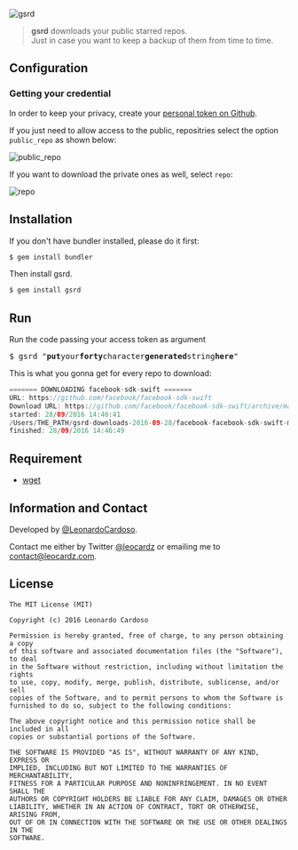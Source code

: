 ![gsrd](images/logo.png)

> **gsrd** downloads your public starred repos.<br />Just in case you want to keep a backup of them from time to time.

## Configuration

### Getting your credential
In order to keep your privacy, create your [personal token on Github](https://github.com/settings/tokens).

If you just need to allow access to the public, repositries select the option `public_repo` as shown below:

![public_repo](images/option.png)

If you want to download the private ones as well, select `repo`:

![repo](images/repo.png)

## Installation

If you don't have bundler installed, please do it first:

```ruby
$ gem install bundler
```

Then install gsrd.

```ruby
$ gem install gsrd
```

## Run
Run the code passing your access token as argument

<pre>
$ gsrd "<b>put</b>your<b>forty</b>character<b>generated</b>string<b>here</b>"
</pre>

This is what you gonna get for every repo to download:

```swift
======= DOWNLOADING facebook-sdk-swift =======
URL: https://github.com/facebook/facebook-sdk-swift
Download URL: https://github.com/facebook/facebook-sdk-swift/archive/master.zip
started: 28/09/2016 14:46:41
/Users/THE_PATH/gsrd-downloads-2016-09-28/facebook-facebook-sdk-swift-master.zip 100%[===>] 1023K 248KB/s in 4.1s
finished: 28/09/2016 14:46:49
```

## Requirement

* [wget](https://www.gnu.org/software/wget/)

## Information and Contact

Developed by [@LeonardoCardoso](https://github.com/LeonardoCardoso). 

Contact me either by Twitter [@leocardz](https://twitter.com/leocardz) or emailing me to [contact@leocardz.com](mailto:contact@leocardz.com).

## License

    The MIT License (MIT)

	Copyright (c) 2016 Leonardo Cardoso
	
	Permission is hereby granted, free of charge, to any person obtaining a copy
	of this software and associated documentation files (the "Software"), to deal
	in the Software without restriction, including without limitation the rights
	to use, copy, modify, merge, publish, distribute, sublicense, and/or sell
	copies of the Software, and to permit persons to whom the Software is
	furnished to do so, subject to the following conditions:
	
	The above copyright notice and this permission notice shall be included in all
	copies or substantial portions of the Software.
	
	THE SOFTWARE IS PROVIDED "AS IS", WITHOUT WARRANTY OF ANY KIND, EXPRESS OR
	IMPLIED, INCLUDING BUT NOT LIMITED TO THE WARRANTIES OF MERCHANTABILITY,
	FITNESS FOR A PARTICULAR PURPOSE AND NONINFRINGEMENT. IN NO EVENT SHALL THE
	AUTHORS OR COPYRIGHT HOLDERS BE LIABLE FOR ANY CLAIM, DAMAGES OR OTHER
	LIABILITY, WHETHER IN AN ACTION OF CONTRACT, TORT OR OTHERWISE, ARISING FROM,
	OUT OF OR IN CONNECTION WITH THE SOFTWARE OR THE USE OR OTHER DEALINGS IN THE
	SOFTWARE.
